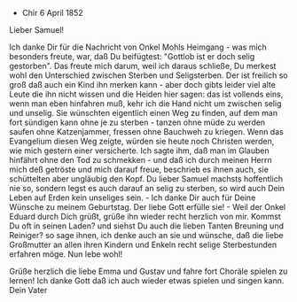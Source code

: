 + Chir 6 April 1852

Lieber Samuel!

Ich danke Dir für die Nachricht von Onkel Mohls Heimgang - was mich besonders freute, war, daß Du beifügtest: "Gottlob ist er doch selig gestorben". Das freute mich darum, weil ich daraus schließe, Du merkest wohl den Unterschied zwischen Sterben und Seligsterben. Der ist freilich so groß daß auch ein Kind ihn merken kann - aber doch gibts leider viel alte Leute die ihn nicht wissen und die Heiden hier sagen: das ist vollends eins, wenn man eben hinfahren muß, kehr ich die Hand nicht um zwischen selig und unselig. Sie wünschten eigentlich einen Weg zu finden, auf dem man fort sündigen kann ohne je zu sterben - tanzen ohne müde zu werden saufen ohne Katzenjammer, fressen ohne Bauchweh zu kriegen. Wenn das Evangelium diesen Weg zeigte, würden sie heute noch Christen werden, wie mich gestern einer versicherte. Ich sagte ihm, daß man im Glauben hinfährt ohne den Tod zu schmekken - und daß ich durch meinen Herrn mich deß getröste und mich darauf freue, beschrieb es ihnen auch, sie schüttelten aber ungläubig den Kopf. Du lieber Samuel machsts hoffentlich nie so, sondern legst es auch darauf an selig zu sterben, so wird auch Dein Leben auf Erden kein unseliges sein. - Ich danke Dir auch für Deine Wünsche zu meinem Geburtstag. Der liebe Gott erfülle sie! - Weil der Onkel Eduard durch Dich grüßt, grüße ihn wieder recht herzlich von mir. Kommst Du oft in seinen Laden? und siehst Du auch die lieben Tanten Breuning und Reiniger? so sage ihnen, ich denke auch an sie und wünsche, daß die liebe Großmutter an allen ihren Kindern und Enkeln recht selige Sterbestunden erfahren möge. Nun lebe wohl!

Grüße herzlich die liebe Emma und Gustav und fahre fort Choräle spielen zu lernen! Ich danke Gott daß ich auch wieder etwas spielen und singen kann.  Dein Vater

